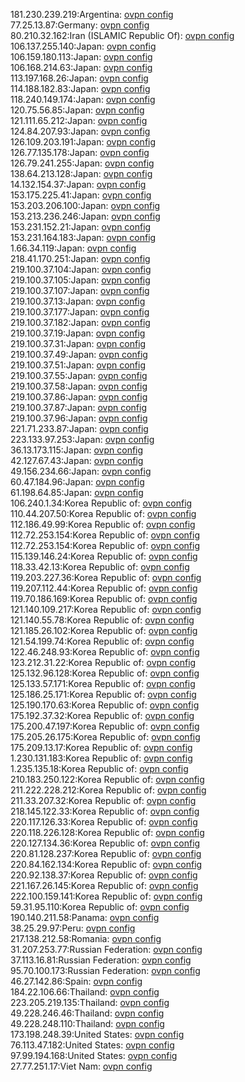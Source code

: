 181.230.239.219:Argentina: [ovpn config](vpn/181_230_239_219.ovpn)  
77.25.13.87:Germany: [ovpn config](vpn/77_25_13_87.ovpn)  
80.210.32.162:Iran (ISLAMIC Republic Of): [ovpn config](vpn/80_210_32_162.ovpn)  
106.137.255.140:Japan: [ovpn config](vpn/106_137_255_140.ovpn)  
106.159.180.113:Japan: [ovpn config](vpn/106_159_180_113.ovpn)  
106.168.214.63:Japan: [ovpn config](vpn/106_168_214_63.ovpn)  
113.197.168.26:Japan: [ovpn config](vpn/113_197_168_26.ovpn)  
114.188.182.83:Japan: [ovpn config](vpn/114_188_182_83.ovpn)  
118.240.149.174:Japan: [ovpn config](vpn/118_240_149_174.ovpn)  
120.75.56.85:Japan: [ovpn config](vpn/120_75_56_85.ovpn)  
121.111.65.212:Japan: [ovpn config](vpn/121_111_65_212.ovpn)  
124.84.207.93:Japan: [ovpn config](vpn/124_84_207_93.ovpn)  
126.109.203.191:Japan: [ovpn config](vpn/126_109_203_191.ovpn)  
126.77.135.178:Japan: [ovpn config](vpn/126_77_135_178.ovpn)  
126.79.241.255:Japan: [ovpn config](vpn/126_79_241_255.ovpn)  
138.64.213.128:Japan: [ovpn config](vpn/138_64_213_128.ovpn)  
14.132.154.37:Japan: [ovpn config](vpn/14_132_154_37.ovpn)  
153.175.225.41:Japan: [ovpn config](vpn/153_175_225_41.ovpn)  
153.203.206.100:Japan: [ovpn config](vpn/153_203_206_100.ovpn)  
153.213.236.246:Japan: [ovpn config](vpn/153_213_236_246.ovpn)  
153.231.152.21:Japan: [ovpn config](vpn/153_231_152_21.ovpn)  
153.231.164.183:Japan: [ovpn config](vpn/153_231_164_183.ovpn)  
1.66.34.119:Japan: [ovpn config](vpn/1_66_34_119.ovpn)  
218.41.170.251:Japan: [ovpn config](vpn/218_41_170_251.ovpn)  
219.100.37.104:Japan: [ovpn config](vpn/219_100_37_104.ovpn)  
219.100.37.105:Japan: [ovpn config](vpn/219_100_37_105.ovpn)  
219.100.37.107:Japan: [ovpn config](vpn/219_100_37_107.ovpn)  
219.100.37.13:Japan: [ovpn config](vpn/219_100_37_13.ovpn)  
219.100.37.177:Japan: [ovpn config](vpn/219_100_37_177.ovpn)  
219.100.37.182:Japan: [ovpn config](vpn/219_100_37_182.ovpn)  
219.100.37.19:Japan: [ovpn config](vpn/219_100_37_19.ovpn)  
219.100.37.31:Japan: [ovpn config](vpn/219_100_37_31.ovpn)  
219.100.37.49:Japan: [ovpn config](vpn/219_100_37_49.ovpn)  
219.100.37.51:Japan: [ovpn config](vpn/219_100_37_51.ovpn)  
219.100.37.55:Japan: [ovpn config](vpn/219_100_37_55.ovpn)  
219.100.37.58:Japan: [ovpn config](vpn/219_100_37_58.ovpn)  
219.100.37.86:Japan: [ovpn config](vpn/219_100_37_86.ovpn)  
219.100.37.87:Japan: [ovpn config](vpn/219_100_37_87.ovpn)  
219.100.37.96:Japan: [ovpn config](vpn/219_100_37_96.ovpn)  
221.71.233.87:Japan: [ovpn config](vpn/221_71_233_87.ovpn)  
223.133.97.253:Japan: [ovpn config](vpn/223_133_97_253.ovpn)  
36.13.173.115:Japan: [ovpn config](vpn/36_13_173_115.ovpn)  
42.127.67.43:Japan: [ovpn config](vpn/42_127_67_43.ovpn)  
49.156.234.66:Japan: [ovpn config](vpn/49_156_234_66.ovpn)  
60.47.184.96:Japan: [ovpn config](vpn/60_47_184_96.ovpn)  
61.198.64.85:Japan: [ovpn config](vpn/61_198_64_85.ovpn)  
106.240.1.34:Korea Republic of: [ovpn config](vpn/106_240_1_34.ovpn)  
110.44.207.50:Korea Republic of: [ovpn config](vpn/110_44_207_50.ovpn)  
112.186.49.99:Korea Republic of: [ovpn config](vpn/112_186_49_99.ovpn)  
112.72.253.154:Korea Republic of: [ovpn config](vpn/112_72_253_154.ovpn)  
112.72.253.154:Korea Republic of: [ovpn config](vpn/112_72_253_154.ovpn)  
115.139.146.24:Korea Republic of: [ovpn config](vpn/115_139_146_24.ovpn)  
118.33.42.13:Korea Republic of: [ovpn config](vpn/118_33_42_13.ovpn)  
119.203.227.36:Korea Republic of: [ovpn config](vpn/119_203_227_36.ovpn)  
119.207.112.44:Korea Republic of: [ovpn config](vpn/119_207_112_44.ovpn)  
119.70.186.169:Korea Republic of: [ovpn config](vpn/119_70_186_169.ovpn)  
121.140.109.217:Korea Republic of: [ovpn config](vpn/121_140_109_217.ovpn)  
121.140.55.78:Korea Republic of: [ovpn config](vpn/121_140_55_78.ovpn)  
121.185.26.102:Korea Republic of: [ovpn config](vpn/121_185_26_102.ovpn)  
121.54.199.74:Korea Republic of: [ovpn config](vpn/121_54_199_74.ovpn)  
122.46.248.93:Korea Republic of: [ovpn config](vpn/122_46_248_93.ovpn)  
123.212.31.22:Korea Republic of: [ovpn config](vpn/123_212_31_22.ovpn)  
125.132.96.128:Korea Republic of: [ovpn config](vpn/125_132_96_128.ovpn)  
125.133.57.171:Korea Republic of: [ovpn config](vpn/125_133_57_171.ovpn)  
125.186.25.171:Korea Republic of: [ovpn config](vpn/125_186_25_171.ovpn)  
125.190.170.63:Korea Republic of: [ovpn config](vpn/125_190_170_63.ovpn)  
175.192.37.32:Korea Republic of: [ovpn config](vpn/175_192_37_32.ovpn)  
175.200.47.197:Korea Republic of: [ovpn config](vpn/175_200_47_197.ovpn)  
175.205.26.175:Korea Republic of: [ovpn config](vpn/175_205_26_175.ovpn)  
175.209.13.17:Korea Republic of: [ovpn config](vpn/175_209_13_17.ovpn)  
1.230.131.183:Korea Republic of: [ovpn config](vpn/1_230_131_183.ovpn)  
1.235.135.18:Korea Republic of: [ovpn config](vpn/1_235_135_18.ovpn)  
210.183.250.122:Korea Republic of: [ovpn config](vpn/210_183_250_122.ovpn)  
211.222.228.212:Korea Republic of: [ovpn config](vpn/211_222_228_212.ovpn)  
211.33.207.32:Korea Republic of: [ovpn config](vpn/211_33_207_32.ovpn)  
218.145.122.33:Korea Republic of: [ovpn config](vpn/218_145_122_33.ovpn)  
220.117.126.33:Korea Republic of: [ovpn config](vpn/220_117_126_33.ovpn)  
220.118.226.128:Korea Republic of: [ovpn config](vpn/220_118_226_128.ovpn)  
220.127.134.36:Korea Republic of: [ovpn config](vpn/220_127_134_36.ovpn)  
220.81.128.237:Korea Republic of: [ovpn config](vpn/220_81_128_237.ovpn)  
220.84.162.134:Korea Republic of: [ovpn config](vpn/220_84_162_134.ovpn)  
220.92.138.37:Korea Republic of: [ovpn config](vpn/220_92_138_37.ovpn)  
221.167.26.145:Korea Republic of: [ovpn config](vpn/221_167_26_145.ovpn)  
222.100.159.141:Korea Republic of: [ovpn config](vpn/222_100_159_141.ovpn)  
59.31.95.110:Korea Republic of: [ovpn config](vpn/59_31_95_110.ovpn)  
190.140.211.58:Panama: [ovpn config](vpn/190_140_211_58.ovpn)  
38.25.29.97:Peru: [ovpn config](vpn/38_25_29_97.ovpn)  
217.138.212.58:Romania: [ovpn config](vpn/217_138_212_58.ovpn)  
31.207.253.77:Russian Federation: [ovpn config](vpn/31_207_253_77.ovpn)  
37.113.16.81:Russian Federation: [ovpn config](vpn/37_113_16_81.ovpn)  
95.70.100.173:Russian Federation: [ovpn config](vpn/95_70_100_173.ovpn)  
46.27.142.86:Spain: [ovpn config](vpn/46_27_142_86.ovpn)  
184.22.106.66:Thailand: [ovpn config](vpn/184_22_106_66.ovpn)  
223.205.219.135:Thailand: [ovpn config](vpn/223_205_219_135.ovpn)  
49.228.246.46:Thailand: [ovpn config](vpn/49_228_246_46.ovpn)  
49.228.248.110:Thailand: [ovpn config](vpn/49_228_248_110.ovpn)  
173.198.248.39:United States: [ovpn config](vpn/173_198_248_39.ovpn)  
76.113.47.182:United States: [ovpn config](vpn/76_113_47_182.ovpn)  
97.99.194.168:United States: [ovpn config](vpn/97_99_194_168.ovpn)  
27.77.251.17:Viet Nam: [ovpn config](vpn/27_77_251_17.ovpn)  
